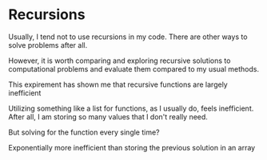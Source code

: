 # Recursions

Usually, I tend not to use recursions in my code.
There are other ways to solve problems after all.

However, it is worth comparing and exploring recursive solutions
to computational problems and evaluate them compared to 
my usual methods.

This expirement has shown me that recursive functions are largely 
inefficient

Utilizing something like a list for functions, as I usually do, feels
inefficient. After all, I am storing so many values that I don't
really need.

But solving for the function every single time?

Exponentially more inefficient than storing the previous solution in an array
